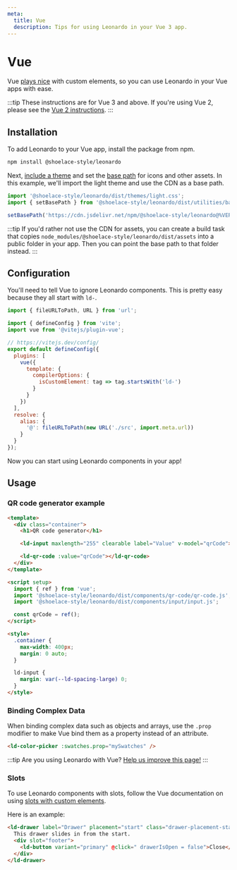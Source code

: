 ```yaml
---
meta:
  title: Vue
  description: Tips for using Leonardo in your Vue 3 app.
---
```


# Vue

Vue [plays nice](https://custom-elements-everywhere.com/#vue) with custom elements, so you can use Leonardo in your Vue apps with ease.

:::tip
These instructions are for Vue 3 and above. If you're using Vue 2, please see the [Vue 2 instructions](/frameworks/vue-2).
:::

## Installation

To add Leonardo to your Vue app, install the package from npm.

```bash
npm install @shoelace-style/leonardo
```

Next, [include a theme](/getting-started/themes) and set the [base path](/getting-started/installation#setting-the-base-path) for icons and other assets. In this example, we'll import the light theme and use the CDN as a base path.

```jsx
import '@shoelace-style/leonardo/dist/themes/light.css';
import { setBasePath } from '@shoelace-style/leonardo/dist/utilities/base-path';

setBasePath('https://cdn.jsdelivr.net/npm/@shoelace-style/leonardo@%VERSION%/%CDNDIR%/');
```

:::tip
If you'd rather not use the CDN for assets, you can create a build task that copies `node_modules/@shoelace-style/leonardo/dist/assets` into a public folder in your app. Then you can point the base path to that folder instead.
:::

## Configuration

You'll need to tell Vue to ignore Leonardo components. This is pretty easy because they all start with `ld-`.

```js
import { fileURLToPath, URL } from 'url';

import { defineConfig } from 'vite';
import vue from '@vitejs/plugin-vue';

// https://vitejs.dev/config/
export default defineConfig({
  plugins: [
    vue({
      template: {
        compilerOptions: {
          isCustomElement: tag => tag.startsWith('ld-')
        }
      }
    })
  ],
  resolve: {
    alias: {
      '@': fileURLToPath(new URL('./src', import.meta.url))
    }
  }
});
```

Now you can start using Leonardo components in your app!

## Usage

### QR code generator example

```html
<template>
  <div class="container">
    <h1>QR code generator</h1>

    <ld-input maxlength="255" clearable label="Value" v-model="qrCode"></ld-input>

    <ld-qr-code :value="qrCode"></ld-qr-code>
  </div>
</template>

<script setup>
  import { ref } from 'vue';
  import '@shoelace-style/leonardo/dist/components/qr-code/qr-code.js';
  import '@shoelace-style/leonardo/dist/components/input/input.js';

  const qrCode = ref();
</script>

<style>
  .container {
    max-width: 400px;
    margin: 0 auto;
  }

  ld-input {
    margin: var(--ld-spacing-large) 0;
  }
</style>
```

### Binding Complex Data

When binding complex data such as objects and arrays, use the `.prop` modifier to make Vue bind them as a property instead of an attribute.

```html
<ld-color-picker :swatches.prop="mySwatches" />
```

:::tip
Are you using Leonardo with Vue? [Help us improve this page!](https://github.com/leonardo-design-system/leonardo/blob/next/docs/frameworks/vue.md)
:::

### Slots

To use Leonardo components with slots, follow the Vue documentation on using [slots with custom elements](https://vuejs.org/guide/extras/web-components.html#building-custom-elements-with-vue).

Here is an example:

```html
<ld-drawer label="Drawer" placement="start" class="drawer-placement-start" :open="drawerIsOpen">
  This drawer slides in from the start.
  <div slot="footer">
    <ld-button variant="primary" @click=" drawerIsOpen = false">Close</ld-button>
  </div>
</ld-drawer>
```
